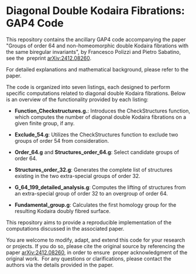 # Diagonal Double Kodaira Fibrations: GAP4 Code

This repository contains the ancillary GAP4 code accompanying the paper "Groups of order 64 and non-homeomorphic double Kodaira fibrations with the same biregular invariants", by Francesco Polizzi and Pietro Sabatino, see the  preprint [arXiv:2412.08260](https://arxiv.org/abs/2412.08260).

For detailed explanations and mathematical background, please refer to the paper.

The code is organized into seven listings, each designed to perform specific computations related to diagonal double Kodaira fibrations. Below is an overview of the functionality provided by each listing:

- **Function_Checkstructures.g.**: Introduces the CheckStructures function, which computes the number of diagonal double Kodaira fibrations on a given finite group, if any. 

- **Exclude_54.g**: Utilizes the CheckStructures function to exclude two groups of order 54 from consideration.

- **Order_64.g** and **Structures_order_64.g**: Select candidate groups of order 64.

- **Structures_order_32.g**: Generates the complete list of structures existing in the two extra-special groups of order 32.

- **G_64_199_detailed_analysis.g**: Computes the lifting of structures from an extra-special group of order 32 to an overgroup of order 64.

- **Fundamental_group.g**: Calculates the first homology group for the resulting Kodaira doubly fibred surface.

This repository aims to provide a reproducible implementation of the computations discussed in the associated paper.

You are welcome to modify, adapt, and extend this code for your research or projects. If you do so, please cite the original source by referencing the paper [arXiv:2412.08260](https://arxiv.org/abs/2412.08260), in order to ensure  proper acknowledgment of the original work.  For any questions or clarifications, please contact the authors via the details provided in the paper.
